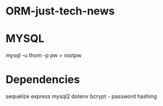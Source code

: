 # ORM-just-tech-news


# MYSQL
mysql -u thom -p
pw = rootpw



# Dependencies
sequelize
express
mysql2
dotenv
bcrypt - password hashing